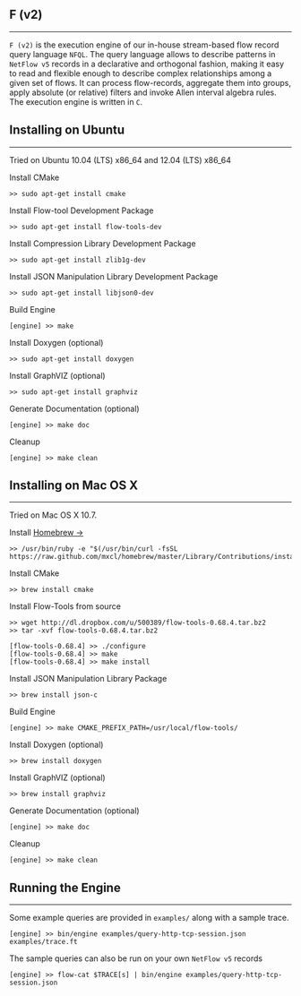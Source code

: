 F (v2)
--------------------  
- - -

`F (v2)` is the execution engine of our in-house stream-based flow record query language `NFQL`. The query language allows to describe patterns in `NetFlow v5` records in a declarative and orthogonal fashion, making it easy to read and flexible enough to describe complex relationships among a given set of flows. It can process flow-records, aggregate them into groups, apply absolute (or relative) filters and invoke Allen interval algebra rules. The execution engine is written in `C`.


Installing on Ubuntu
--------------------  
- - -

Tried on Ubuntu 10.04 (LTS) x86_64 and 12.04 (LTS) x86_64

Install CMake

	>> sudo apt-get install cmake
	
Install Flow-tool Development Package

	>> sudo apt-get install flow-tools-dev	
	
Install Compression Library Development Package

	>> sudo apt-get install zlib1g-dev

Install JSON Manipulation Library Development Package

	>> sudo apt-get install libjson0-dev

Build Engine

	[engine] >> make

Install Doxygen (optional)

	>> sudo apt-get install doxygen
	
Install GraphVIZ (optional)

	>> sudo apt-get install graphviz
	
Generate Documentation (optional)	

	[engine] >> make doc
	
Cleanup
	
	[engine] >> make clean



Installing on Mac OS X
----------------------      
- - -  

Tried on Mac OS X 10.7.

Install [Homebrew &rarr;](http://mxcl.github.com/homebrew/)

	>> /usr/bin/ruby -e "$(/usr/bin/curl -fsSL https://raw.github.com/mxcl/homebrew/master/Library/Contributions/install_homebrew.rb)"

Install CMake

	>> brew install cmake
	
Install Flow-Tools from source

	>> wget http://dl.dropbox.com/u/500389/flow-tools-0.68.4.tar.bz2
	>> tar -xvf flow-tools-0.68.4.tar.bz2

	[flow-tools-0.68.4] >> ./configure
	[flow-tools-0.68.4] >> make 
	[flow-tools-0.68.4] >> make install	
	
Install JSON Manipulation Library Package

	>> brew install json-c
	
Build Engine

	[engine] >> make CMAKE_PREFIX_PATH=/usr/local/flow-tools/

	
Install Doxygen (optional)

	>> brew install doxygen

Install GraphVIZ (optional)

	>> brew install graphviz
	
Generate Documentation (optional)

	[engine] >> make doc	

Cleanup
	
	[engine] >> make clean
	

Running the Engine
----------------------      
- - -  

Some example queries are provided in `examples/` along with a sample trace.

	[engine] >> bin/engine examples/query-http-tcp-session.json examples/trace.ft 
	
The sample queries can also be run on your own `NetFlow v5` records

	[engine] >> flow-cat $TRACE[s] | bin/engine examples/query-http-tcp-session.json
